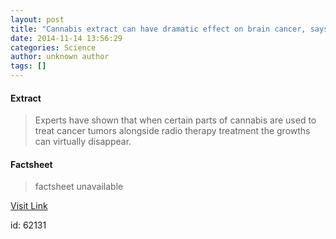 ```yaml
---
layout: post
title: "Cannabis extract can have dramatic effect on brain cancer, says new research"
date: 2014-11-14 13:56:29
categories: Science
author: unknown author
tags: []
---
```



#### Extract
>Experts have shown that when certain parts of cannabis are used to treat cancer tumors alongside radio therapy treatment the growths can virtually disappear.

#### Factsheet
>factsheet unavailable

[Visit Link](http://feeds.sciencedaily.com/~r/sciencedaily/~3/Cx7jta9lopI/141114085629.htm)

id:   62131
